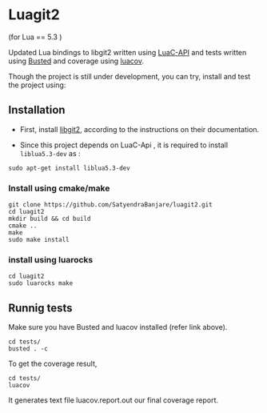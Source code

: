 # Luagit2

<p>(for Lua == 5.3 )</p>

Updated Lua bindings to libgit2 written using [LuaC-API](https://www.lua.org/pil/24.html) and 
tests written using [Busted](http://olivinelabs.com/busted/)
and coverage using [luacov](https://luarocks.org/modules/mpeterv/luacov/0.13.0-1). 

Though the project is still under development, you can try, install and test the project using: 

## Installation 

- First, install [libgit2](https://github.com/libgit2/libgit2), according to the instructions on their documentation.

- Since this project depends on LuaC-Api , it is required to install  `liblua5.3-dev` 
as :

```
sudo apt-get install liblua5.3-dev
```

### Install using cmake/make



```
git clone https://github.com/SatyendraBanjare/luagit2.git
cd luagit2
mkdir build && cd build
cmake ..
make 
sudo make install
```

### install using luarocks

```
cd luagit2 
sudo luarocks make
```

## Runnig tests

Make sure you have Busted and luacov installed (refer link above).

```
cd tests/
busted . -c 
```

To get the coverage result,
```
cd tests/
luacov
```

It generates text file luacov.report.out our final coverage report. 

